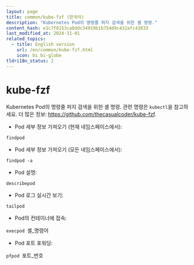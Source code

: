 ```yaml
---
layout: page
title: common/kube-fzf (한국어)
description: "Kubernetes Pod의 명령줄 퍼지 검색을 위한 셸 명령."
content_hash: e1c7f8153ca0ddc34919b1b754d9c432afc43833
last_modified_at: 2024-11-01
related_topics:
  - title: English version
    url: /en/common/kube-fzf.html
    icon: bi bi-globe
tldri18n_status: 2
---
```

# kube-fzf

Kubernetes Pod의 명령줄 퍼지 검색을 위한 셸 명령.
관련 명령은 `kubectl`을 참고하세요.
더 많은 정보: <https://github.com/thecasualcoder/kube-fzf>.

- Pod 세부 정보 가져오기 (현재 네임스페이스에서):

`findpod`

- Pod 세부 정보 가져오기 (모든 네임스페이스에서):

`findpod -a`

- Pod 설명:

`describepod`

- Pod 로그 실시간 보기:

`tailpod`

- Pod의 컨테이너에 접속:

`execpod `<span class="tldr-var badge badge-pill bg-dark-lm bg-white-dm text-white-lm text-dark-dm font-weight-bold">셸_명령어</span>

- Pod 포트 포워딩:

`pfpod `<span class="tldr-var badge badge-pill bg-dark-lm bg-white-dm text-white-lm text-dark-dm font-weight-bold">포트_번호</span>

